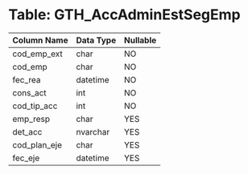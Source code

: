 # Table: GTH_AccAdminEstSegEmp

| Column Name | Data Type | Nullable |
|-------------|-----------|----------|
| cod_emp_ext | char | NO |
| cod_emp | char | NO |
| fec_rea | datetime | NO |
| cons_act | int | NO |
| cod_tip_acc | int | NO |
| emp_resp | char | YES |
| det_acc | nvarchar | YES |
| cod_plan_eje | char | YES |
| fec_eje | datetime | YES |
